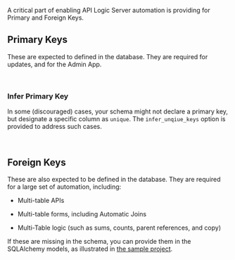 A critical part of enabling API Logic Server automation is providing for Primary and Foreign Keys.  

## Primary Keys

These are expected to defined in the database.  They are required for updates, and for the Admin App.

&nbsp;

### Infer Primary Key

In some (discouraged) cases, your schema might not declare a primary key, but designate a specific column as `unique`.  The `infer_unqiue_keys` option is provided to address such cases.

&nbsp;

## Foreign Keys

These are also expected to be defined in the database.  They are required for a large set of automation, including:

* Multi-table APIs

* Multi-table forms, including Automatic Joins

* Multi-Table logic (such as sums, counts, parent references, and copy)

If these are missing in the schema, you can provide them in the SQLAlchemy models, as illustrated in [the sample project](https://github.com/valhuber/ApiLogicServer/blob/main/api_logic_server_cli/project_prototype_nw/database/customize_models.py).